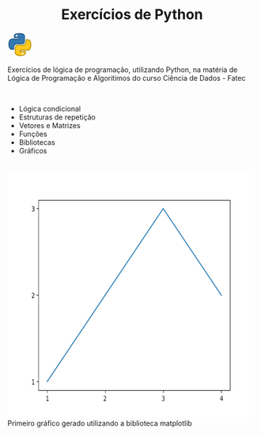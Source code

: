 <h1 align="center"> Exercícios de Python </h1> <img src="./img/python-logo.png" width="50px" height="50px" />

 <p> Exercícios de lógica de programação, utilizando Python, na matéria de Lógica de Programação e Algoritimos do curso Ciência de Dados - Fatec </p>
<br />

<ul>
  <li>Lógica condicional</li>
  <li>Estruturas de repetição</li>
  <li>Vetores e Matrizes</li>
  <li>Funções</li>
  <li>Bibliotecas</li>
  <li>Gráficos</li>
</ul>
<br />

<img src="./exer/graficos/Figure_1.png" width="500px" height="500px" />
<br />
<span>Primeiro gráfico gerado utilizando a biblioteca matplotlib</span>
